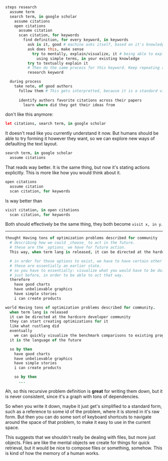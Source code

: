 
```coffee
steps research
  assume term
  search term, in google scholar
    assume citations
    open citations
      assume citation
      scan citation, for keywords
        find definition, for every keyword, in keywords
          ask is it, good # machine asks itself, based on it's knowledge, yes or no
          ask does this, make sense
            try to mentally, explain/visualize, it # being able to explain it means you understand it
              using simple terms, in your existing knowledge
          try to textually explain it
          # Then do the same process for this keyword. Keep repeating as far as it's still interesting to original topic. Spend time seeing finding associations to the _general picture you have_ of your knowledge, to the research. See where the research can be applied.
          research keyword

  during process
    take note, of good authors
      follow them # This gets interpretted, because it is a standard visual/narrative experience. Imagine taking note of individuals, your focus is on the individuals, because they are more similar to yourself, and so more interesting. That's how you get preference.
      
      identify authors favorite citations across their papers
        learn where did they get their ideas from
```

don't like this anymore:

```coffee
let citations, search term, in google scholar
```

It doesn't read like you currently understand it now. But humans should be able to try forming it however they want, so we can explore new ways of defaulting the text layout.

```coffee
search term, in google scholar
  assume citations
```

That reads way better. It is the same thing, but now it's stating actions explicitly. This is more like how you would think about it.

```coffee
open citations
  assume citation
  scan citation, for keywords
```

Is way better than

```coffee
visit citation, in open citations
  scan citation, for keywords
```

Both should effectively be the same thing, they both become `visit x, in y`.

---

```coffee
thought Having tons of optimization problems described for community
  # describing how we could _choose_ to act in the future.
  # these are the _options_ we have for future action.
  This way, when term lang is released, it can be directed at the hardcore developer community, and they can start creating optimizations for it. Like what rustlang did. Then we can quickly visualize the benchmark comparisons to existing programming languages, in a way that it is undeniable that term lang is better in all aspects. It is the language of the future.

  # in order for those options to exist, we have to have certain other things.
  # these are essentially an earlier state.
  # so you have to essentially: visualize what you would have to be doing
  # just before, in order to be able to act that way.
  therefore
    have good charts
    have unbelievable graphics
    have simple stories
    i can create products
```

```coffee
world Having tons of optimization problems described for community.
  when term lang is released
  it can be directed at the hardcore developer community
  they can start creating optimizations for it
  like what rustlang did
  eventually
    we can quickly visualize the benchmark comparisons to existing programming languages, in a way that it is undeniable that term lang is better in all aspects.
  it is the language of the future

  so by then
    have good charts
    have unbelievable graphics
    have simple stories
    i can create products

    so by then
      ...
```

Ah, so this recursive problem definition is **great** for writing them down, but it is never consistent, since it's a graph with tons of dependencies.

So when you write it down, maybe it just get's simplified to a standard form, such as a reference to some id of the problem, where it is stored in it's raw form. But then you can do some sort of keyboard shortcuts to navigate around the space of that problem, to make it easy to use in the current space.

This suggests that we shouldn't really be dealing with files, but more just objects. Files are like the mental objects we create for things for quick retrieval, but it would be nice to compose files or something, somehow. This is kind of how the memory of a human works.

